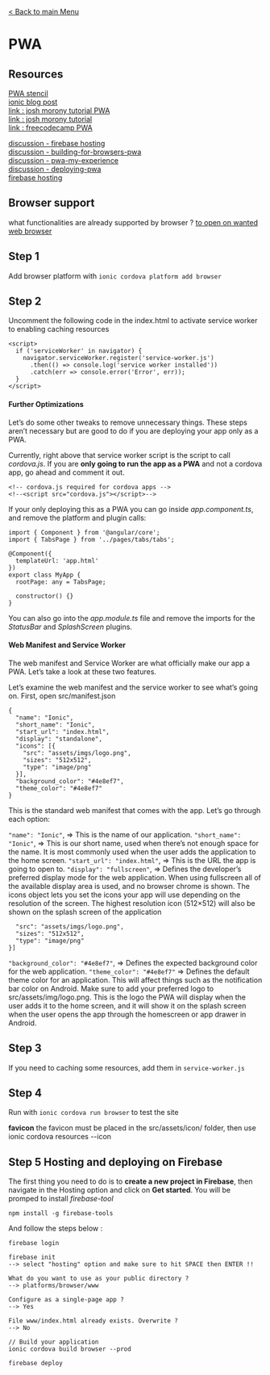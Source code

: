 [< Back to main Menu](https://github.com/gsoulie/Mobile-App-Development/blob/master/ionic2-test.md)    

# PWA

## Resources

[PWA stencil](https://stenciljs.com/pwa/)    
[ionic blog post](http://blog.ionic.io/how-to-make-pwas-with-ionic/)     
[link : josh morony tutorial PWA](https://www.joshmorony.com/the-bare-necessities-progressive-web-apps-in-ionic/)    
[link : josh morony tutorial](https://www.joshmorony.com/preparing-a-progressive-web-application-for-production/)   
[link : freecodecamp PWA](https://medium.freecodecamp.org/progressive-web-apps-bridging-the-gap-between-web-and-mobile-apps-a08c76e3e768)    

[discussion - firebase hosting](https://forum.ionicframework.com/t/building-for-browsers-pwa/72689)    
[discussion - building-for-browsers-pwa](https://forum.ionicframework.com/t/building-for-browsers-pwa/72689/2)    
[discussion - pwa-my-experience](https://forum.ionicframework.com/t/pwa-my-experience-creating-a-pwa-with-ionic-from-scratch-to-deployment/94541)    
[discussion - deploying-pwa](https://forum.ionicframework.com/t/deploying-pwa/73749)   
[firebase hosting](https://coryrylan.com/blog/deploy-angular-cli-apps-to-firebase)   

## Browser support

what functionalities are already supported by browser ?
[to open on wanted web browser](https://whatwebcando.today/)    

## Step 1

Add browser platform with ```ionic cordova platform add browser```    

## Step 2

Uncomment the following code in the index.html to activate service worker to enabling caching resources

```
<script>
  if ('serviceWorker' in navigator) {
    navigator.serviceWorker.register('service-worker.js')
      .then(() => console.log('service worker installed'))
      .catch(err => console.error('Error', err));
  }
</script>
```

#### Further Optimizations
Let’s do some other tweaks to remove unnecessary things. These steps aren’t necessary but are good to do if you are deploying your app only as a PWA.

Currently, right above that service worker script is the script to call *cordova.js*. If you are **only going to run the app as a PWA** and not a cordova app, go ahead and comment it out.
```
<!-- cordova.js required for cordova apps -->
<!--<script src="cordova.js"></script>-->
```
If your only deploying this as a PWA you can go inside *app.component.ts*, and remove the platform and plugin calls:

```
import { Component } from '@angular/core';
import { TabsPage } from '../pages/tabs/tabs';

@Component({
  templateUrl: 'app.html'
})
export class MyApp {
  rootPage: any = TabsPage;

  constructor() {}
}
```
You can also go into the *app.module.ts* file and remove the imports for the *StatusBar* and *SplashScreen* plugins.

#### Web Manifest and Service Worker
The web manifest and Service Worker are what officially make our app a PWA. Let’s take a look at these two features.

Let’s examine the web manifest and the service worker to see what’s going on. First, open src/manifest.json
```
{
  "name": "Ionic",
  "short_name": "Ionic",
  "start_url": "index.html",
  "display": "standalone",
  "icons": [{
    "src": "assets/imgs/logo.png",
    "sizes": "512x512",
    "type": "image/png"
  }],
  "background_color": "#4e8ef7",
  "theme_color": "#4e8ef7"
}
```
This is the standard web manifest that comes with the app. Let’s go through each option:

```"name": "Ionic"```, => This is the name of our application.
```"short_name": "Ionic"```, => This is our short name, used when there’s not enough space for the name. It is most commonly used when the user adds the application to the home screen.
```"start_url": "index.html"```, => This is the URL the app is going to open to.
```"display": "fullscreen"```, => Defines the developer’s preferred display mode for the web application. When using fullscreen all of the available display area is used, and no browser chrome is shown.
The icons object lets you set the icons your app will use depending on the resolution of the screen. The highest resolution icon (512×512) will also be shown on the splash screen of the application
```"icons": [{
  "src": "assets/imgs/logo.png",
  "sizes": "512x512",
  "type": "image/png"
}]
```
```"background_color": "#4e8ef7"```, => Defines the expected background color for the web application.
```"theme_color": "#4e8ef7"``` => Defines the default theme color for an application. This will affect things such as the notification bar color on Android.
Make sure to add your preferred logo to src/assets/img/logo.png. This is the logo the PWA will display when the user adds it to the home screen, and it will show it on the splash screen when the user opens the app through the homescreen or app drawer in Android.

## Step 3

If you need to caching some resources, add them in ```service-worker.js```

## Step 4

Run with ```ionic cordova run browser``` to test the site

**favicon** the favicon must be placed in the src/assets/icon/ folder, then use ionic cordova resources --icon

## Step 5 Hosting and deploying on Firebase

The first thing you need to do is to **create a new project in Firebase**, then navigate in the Hosting option and click on **Get started**. You will be promped to install *firebase-tool* 

```
npm install -g firebase-tools
```

And follow the steps below :

```
firebase login

firebase init
--> select "hosting" option and make sure to hit SPACE then ENTER !!

What do you want to use as your public directory ?
--> platforms/browser/www

Configure as a single-page app ?
--> Yes

File www/index.html already exists. Overwrite ?
--> No

// Build your application
ionic cordova build browser --prod

firebase deploy
```

